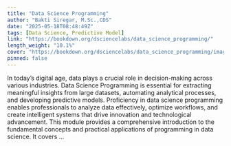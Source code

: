 ```yaml
---
title: "Data Science Programming"
author: "Bakti Siregar, M.Sc.,CDS"
date: "2025-05-18T08:48:49Z"
tags: [Data Science, Predictive Model]
link: "https://bookdown.org/dsciencelabs/data_science_programming/"
length_weight: "10.1%"
cover: "https://bookdown.org/dsciencelabs/data_science_programming/images/Cover.png"
pinned: false
---
```


In today’s digital age, data plays a crucial role in decision-making across various industries. Data Science Programming is essential for extracting meaningful insights from large datasets, automating analytical processes, and developing predictive models. Proficiency in data science programming enables professionals to analyze data effectively, optimize workflows, and create intelligent systems that drive innovation and technological advancement. This module provides a comprehensive introduction to the fundamental concepts and practical applications of programming in data science. It covers ...
